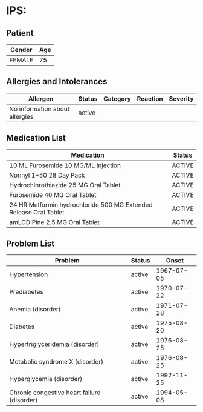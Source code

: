 # IPS:

## Patient

|Gender|Age|
|---|---|
|FEMALE|75|

## Allergies and Intolerances

|Allergen|Status|Category|Reaction|Severity|
|---|---|---|---|---|
|No information about allergies|active||||

## Medication List

|Medication|Status|
|---|---|
|10 ML Furosemide 10 MG/ML Injection|ACTIVE|
|Norinyl 1+50 28 Day Pack|ACTIVE|
|Hydrochlorothiazide 25 MG Oral Tablet|ACTIVE|
|Furosemide 40 MG Oral Tablet|ACTIVE|
|24 HR Metformin hydrochloride 500 MG Extended Release Oral Tablet|ACTIVE|
|amLODIPine 2.5 MG Oral Tablet|ACTIVE|

## Problem List

|Problem|Status|Onset|
|---|---|---|
|Hypertension|active|1967-07-05|
|Prediabetes|active|1970-07-22|
|Anemia (disorder)|active|1971-07-28|
|Diabetes|active|1975-08-20|
|Hypertriglyceridemia (disorder)|active|1976-08-25|
|Metabolic syndrome X (disorder)|active|1976-08-25|
|Hyperglycemia (disorder)|active|1992-11-25|
|Chronic congestive heart failure (disorder)|active|1994-05-08|
